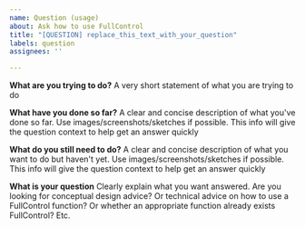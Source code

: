 ```yaml
---
name: Question (usage)
about: Ask how to use FullControl
title: "[QUESTION] replace_this_text_with_your_question"
labels: question
assignees: ''

---
```


**What are you trying to do?**
A very short statement of what you are trying to do

**What have you done so far?**
A clear and concise description of what you've done so far. Use images/screenshots/sketches if possible. 
This info will give the question context to help get an answer quickly

**What do you still need to do?**
A clear and concise description of what you want to do but haven't yet. Use images/screenshots/sketches if possible. 
This info will give the question context to help get an answer quickly

**What is your question**
Clearly explain what you want answered. Are you looking for conceptual design advice? Or technical advice on how to use a FullControl function? Or whether an appropriate function already exists FullControl? Etc.
